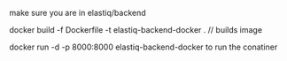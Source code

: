 make sure you are in elastiq/backend

docker build -f Dockerfile -t elastiq-backend-docker . // builds image

docker run -d -p 8000:8000 elastiq-backend-docker to run the conatiner